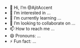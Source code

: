 - 👋 Hi, I’m @AjitAccent 
- 👀 I’m interested in ...
- 🌱 I’m currently learning ...
- 💞️ I’m looking to collaborate on ...
- 📫 How to reach me ...
- 😄 Pronouns: ...
- ⚡ Fun fact: ...

<!---
AjitAccent/AjitAccent is a ✨ special ✨ repository because its `README.md` (this file) appears on your GitHub profile.
You can click the Preview link to take a look at your changes.
--->
